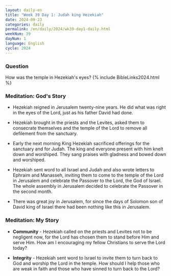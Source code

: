 ```yaml
---
layout: daily-en
title: "Week 39 Day 1: Judah king Hezekiah"
date: 2024-09-23
categories: daily
permalink: /en/daily/2024/wk39-day1-daily.html
weekNum: 39
dayNum: 1
language: English
cycle: 2024
---
```

### Question     
How was the temple in Hezekiah's eyes?
{% include BibleLinks2024.html %} 

### Meditation: God's Story   
+ Hezekiah reigned in Jerusalem twenty-nine years. He did what was right in the eyes of the Lord, just as his father David had done. 

+ Hezekiah brought in the priests and the Levites, asked them to consecrate themselves and the temple of the Lord to remove all defilement from the sanctuary. 

+ Early the next morning King Hezekiah sacrificed offerings for the sanctuary and for Judah. The king and everyone present with him knelt down and worshiped. They sang praises with gladness and bowed down and worshiped. 

+ Hezekiah sent word to all Israel and Judah and also wrote letters to Ephraim and Manasseh, inviting them to come to the temple of the Lord in Jerusalem and celebrate the Passover to the Lord, the God of Israel. The whole assembly in Jerusalem decided to celebrate the Passover in the second month. 

+ There was great joy in Jerusalem, for since the days of Solomon son of David king of Israel there had been nothing like this in Jerusalem. 

### Meditation: My Story   
+ **Community** - Hezekiah called on the priests and Levites not to be negligent now, for the Lord has chosen them to stand before Him and serve Him. How am I encouraging my fellow Christians to serve the Lord today? 

+ **Integrity** - Hezekiah sent word to Israel to invite them to turn back to God and worship the Lord in the temple. How should I help those who are weak in faith and those who have sinned to turn back to the Lord? 

